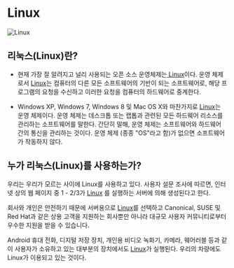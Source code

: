 # Linux

![Linux](http://cfile8.uf.tistory.com/image/25040341580497B733A368)

## 리눅스\(Linux\)란?

* 현재 가장 잘 알려지고 널리 사용되는 오픈 소스 운영체제는[ Linux](https://www.linux.org/)이다. 운영 체제로서 [Linux](https://www.linux.org/)는 컴퓨터의 다른 모든 소프트웨어의 기반이 되는 소프트웨어로, 해당 프로그램의 요청을 수신하고 이러한 요청을 컴퓨터의 하드웨어로 중계한다.

* Windows XP, Windows 7, Windows 8 및 Mac OS X와 ​​마찬가지로 [Linux](https://www.linux.org/)는 운영 체제이다. 운영 체제는 데스크톱 또는 랩톱과 관련된 모든 하드웨어 리소스를 관리하는 소프트웨어를 말한다. 간단히 말해, 운영 체제는 소프트웨어와 하드웨어 간의 통신을 관리하는 것이다. 운영 체제 \(종종 "OS"라고 함\)가 없으면 소프트웨어가 작동하지 않다.

## 누가 리눅스\(Linux\)를 사용하는가?

우리는 우리가 모르는 사이에 Linux를 사용하고 있다. 사용자 설문 조사에 따르면, 인터넷 상의 웹 페이지 중 1 - 2/3가 [Linux](https://www.linux.org) 를 실행하는 서버에 의해 생성된다고 한다.

회사와 개인은 안전하기 때문에 서버용으로 [Linux](https://www.linux.org)를 선택하고 Canonical, SUSE 및 Red Hat과 같은 상용 고객을 지원하는 회사뿐만 아니라 대규모 사용자 커뮤니티로부터 우수한 지원을 받을 수 있습니다.

Android 휴대 전화, 디지털 저장 장치, 개인용 비디오 녹화기, 카메라, 웨어러블 등과 같이 사용자가 소유하고 있는 대부분의 장치에서도 [Linux](https://www.linux.org)가 실행된다. 우리의 차량에도 Linux가 이용되고 있는 것이다.

